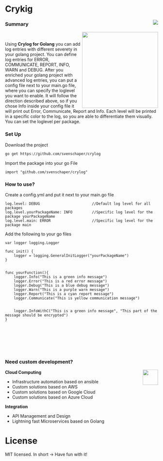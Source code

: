 # Crykig

<img align="right" src="https://img.shields.io/badge/License-MIT-blue.svg">

### Summary
 <a href="https://www.linkedin.com/in/sven-schaper/" style="text-align: right"><img align="right" src="https://www.lime-anchor.com/img/connect.png" height="250"></a><br>

Using **Crylog for Golang** you can add log entries with different severety in your golang project. You can define log entries for ERROR, COMMUNICATE, REPORT, INFO,  WARN and DEBUG. After you enriched your golang project with advanced log entries, you can put a config file next to your main.go file, where you can specify the loglevel you want to enable. It will follow the direction described above, so if you chose Info inside your config file it will print out Error, Communicate, Report and Info. Each level will be printed in a specific color to the log, so you are able to differentiate them visually. You can set the loglevel per package.

### Set Up

Download the project
```bash
go get https://github.com/svenschaper/crylog
```

Import the package into your go File
```golang
import "github.com/svenschaper/crylog"
```


### How to use?

Create a config.yml and put it next to your main.go file 
```
log.level: DEBUG                        //Default log level for all packages
log.level.yourPackageName: INFO         //Specific log level for the package yourPackageName
log.level.main: ERROR                   //Specific log level for the package main
```

Add the following to your go files
```golang
var logger logging.Logger

func init() {
	logger = logging.GeneralInitLogger("yourPackageName")
}


func yourFunction(){
    logger.Info("This is a green info message")
	logger.Error("This is a red error message")
	logger.Debug("This is a blue debug message")
	logger.Warn("This is a purple warn message")
	logger.Report("This is a cyan report message")
    logger.Communicate("This is yellow communication message")
    

	logger.InfoWithC("This is a green info message", "This part of the message should be encrypted")
}

```





<br>
<br>
<br>
<br>
<br>


### Need custom development?

<a href="https://lime-anchor.com"><img align="right" src="https://www.lime-anchor.com/img/gint.png" height="50"></a>

**Cloud Computing**
* Infrastructure automation based on ansible
* Custom solutions based on AWS
* Custom solutions based on Google Cloud
* Custom solutions based on Azure Cloud

**Integration**
* API Management and Design
* Lightning fast Microservices based on Golang



# License

MIT licensed. In short -> Have fun with it!
